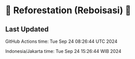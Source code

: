 
# 🌳 Reforestation (Reboisasi) 🌲

## Last Updated

GitHub Actions time: Tue Sep 24 08:26:44 UTC 2024

Indonesia/Jakarta time: Tue Sep 24 15:26:44 WIB 2024
